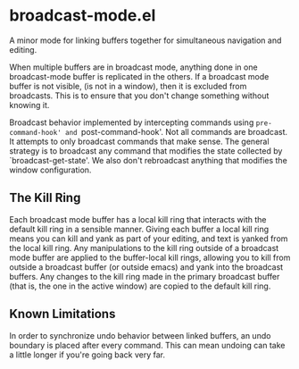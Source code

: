 broadcast-mode.el
=================

A minor mode for linking buffers together for simultaneous navigation and 
editing.  

When multiple buffers are in broadcast mode, anything done
in one broadcast-mode buffer is replicated in the others.  If a broadcast mode
buffer is not visible, (is not in a window), then it is excluded from broadcasts.
This is to ensure that you don't change something without knowing it.  

Broadcast behavior implemented by intercepting commands using `pre-command-hook'
and `post-command-hook'.  Not all commands are broadcast.  It attempts to only
broadcast commands that make sense.  The general strategy is to broadcast any
command that modifies the state collected by `broadcast-get-state'.  We also 
don't rebroadcast anything that modifies the window configuration.

The Kill Ring
-------------
Each broadcast mode buffer has a local kill ring that interacts with the default 
kill ring in a sensible manner.  Giving each buffer a local kill ring means you 
can kill and yank as part of your editing, and text is yanked from the local 
kill ring.  Any manipulations to the kill ring outside of a broadcast mode 
buffer are applied to the buffer-local kill rings, allowing you to kill from 
outside a broadcast buffer (or outside emacs) and yank into the broadcast 
buffers.  Any changes to the kill ring made in the primary broadcast buffer 
(that is, the one in the active window) are copied to the default kill ring.

Known Limitations
-----------------
In order to synchronize undo behavior between linked buffers, an undo boundary
is placed after every command.  This can mean undoing can take a little longer
if you're going back very far.  
